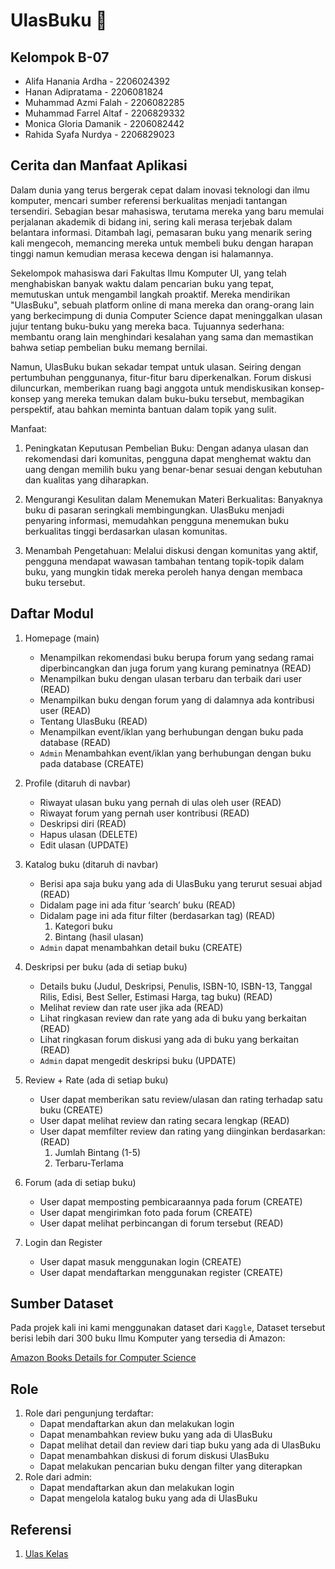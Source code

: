 # UlasBuku 📖

## Kelompok B-07
- Alifa Hanania Ardha - 2206024392<br>
- Hanan Adipratama - 2206081824<br>
- Muhammad Azmi Falah - 2206082285<br>
- Muhammad Farrel Altaf - 2206829332<br>
- Monica Gloria Damanik - 2206082442<br>
- Rahida Syafa Nurdya - 2206829023

## Cerita dan Manfaat Aplikasi 
Dalam dunia yang terus bergerak cepat dalam inovasi teknologi dan ilmu komputer, mencari sumber referensi berkualitas menjadi tantangan tersendiri. Sebagian besar mahasiswa, terutama mereka yang baru memulai perjalanan akademik di bidang ini, sering kali merasa terjebak dalam belantara informasi. Ditambah lagi, pemasaran buku yang menarik sering kali mengecoh, memancing mereka untuk membeli buku dengan harapan tinggi namun kemudian merasa kecewa dengan isi halamannya.

Sekelompok mahasiswa dari Fakultas Ilmu Komputer UI, yang telah menghabiskan banyak waktu dalam pencarian buku yang tepat, memutuskan untuk mengambil langkah proaktif. Mereka mendirikan "UlasBuku", sebuah platform online di mana mereka dan orang-orang lain yang berkecimpung di dunia Computer Science dapat meninggalkan ulasan jujur tentang buku-buku yang mereka baca. Tujuannya sederhana: membantu orang lain menghindari kesalahan yang sama dan memastikan bahwa setiap pembelian buku memang bernilai.

Namun, UlasBuku bukan sekadar tempat untuk ulasan. Seiring dengan pertumbuhan penggunanya, fitur-fitur baru diperkenalkan. Forum diskusi diluncurkan, memberikan ruang bagi anggota untuk mendiskusikan konsep-konsep yang mereka temukan dalam buku-buku tersebut, membagikan perspektif, atau bahkan meminta bantuan dalam topik yang sulit.



Manfaat:
1. Peningkatan Keputusan Pembelian Buku: Dengan adanya ulasan dan rekomendasi dari komunitas, pengguna dapat menghemat waktu dan uang dengan memilih buku yang benar-benar sesuai dengan kebutuhan dan kualitas yang diharapkan.

2. Mengurangi Kesulitan dalam Menemukan Materi Berkualitas: Banyaknya buku di pasaran seringkali membingungkan. UlasBuku menjadi penyaring informasi, memudahkan pengguna menemukan buku berkualitas tinggi berdasarkan ulasan komunitas.

3. Menambah Pengetahuan: Melalui diskusi dengan komunitas yang aktif, pengguna mendapat wawasan tambahan tentang topik-topik dalam buku, yang mungkin tidak mereka peroleh hanya dengan membaca buku tersebut.

## Daftar Modul
1. Homepage (main) 
    - Menampilkan rekomendasi buku berupa forum yang sedang ramai diperbincangkan dan juga forum yang kurang peminatnya (READ)
    - Menampilkan buku dengan ulasan terbaru dan terbaik dari user (READ)
    - Menampilkan buku dengan forum yang di dalamnya ada kontribusi user (READ)
    - Tentang UlasBuku (READ)
    - Menampilkan event/iklan yang berhubungan dengan buku pada database (READ)
    - `Admin` Menambahkan event/iklan yang berhubungan dengan buku pada database (CREATE)

2. Profile (ditaruh di navbar)
    - Riwayat ulasan buku yang pernah di ulas oleh user (READ)
    - Riwayat forum yang pernah user kontribusi (READ)
    - Deskripsi diri (READ)
    - Hapus ulasan (DELETE)
    - Edit ulasan (UPDATE)

3. Katalog buku (ditaruh di navbar)
    - Berisi apa saja buku yang ada di UlasBuku yang terurut sesuai abjad (READ)
    - Didalam page ini ada fitur ‘search’ buku (READ)
    - Didalam page ini ada fitur filter (berdasarkan tag)  (READ)
        1. Kategori buku
        2. Bintang (hasil ulasan)
    - `Admin` dapat menambahkan detail buku (CREATE)

4. Deskripsi per buku (ada di setiap buku)
    - Details buku (Judul, Deskripsi, Penulis, ISBN-10, ISBN-13, Tanggal Rilis, Edisi, Best Seller, Estimasi Harga, tag buku) (READ)
    - Melihat review dan rate user jika ada (READ)
    - Lihat ringkasan review dan rate yang ada di buku yang berkaitan (READ)
    - Lihat ringkasan forum diskusi yang ada di buku yang berkaitan (READ)
    - `Admin` dapat mengedit deskripsi buku (UPDATE)

5. Review + Rate (ada di setiap buku)
    - User dapat memberikan satu review/ulasan dan rating terhadap satu buku (CREATE)
    - User dapat melihat review dan rating secara lengkap (READ)
    - User dapat memfilter review dan rating yang diinginkan berdasarkan: (READ)
        1. Jumlah Bintang (1-5) 
        2. Terbaru-Terlama

6. Forum (ada di setiap buku)
    - User dapat memposting pembicaraannya pada forum (CREATE)
    - User dapat mengirimkan foto pada forum (CREATE)
    - User dapat melihat perbincangan di forum tersebut (READ)

7. Login dan Register
    - User dapat masuk menggunakan login (CREATE)
    - User dapat mendaftarkan menggunakan register (CREATE)


## Sumber Dataset
Pada projek kali ini kami menggunakan dataset dari `Kaggle`, Dataset tersebut berisi lebih dari 300 buku Ilmu Komputer yang tersedia di Amazon:

[Amazon Books Details for Computer Science](https://www.kaggle.com/datasets/uzair01/amazon-books)

## Role
1. Role dari pengunjung terdaftar: 
    - Dapat mendaftarkan akun dan melakukan login
    - Dapat menambahkan review buku yang ada di UlasBuku 
    - Dapat melihat detail dan review dari tiap buku yang ada di UlasBuku
    - Dapat menambahkan diskusi di forum diskusi UlasBuku
    - Dapat melakukan pencarian buku dengan filter yang diterapkan
2. Role dari admin:
    - Dapat mendaftarkan akun dan melakukan login
    - Dapat mengelola katalog buku yang ada di UlasBuku

## Referensi
1. [Ulas Kelas](https://www.ulaskelas.id/en)
			      
